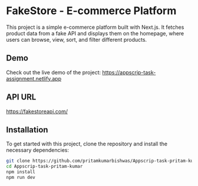 # FakeStore - E-commerce Platform

This project is a simple e-commerce platform built with Next.js. It fetches product data from a fake API and displays them on the homepage, where users can browse, view, sort, and filter different products.

## Demo

Check out the live demo of the project: https://appscrip-task-assignment.netlify.app


## API URL
  https://fakestoreapi.com/

## Installation

To get started with this project, clone the repository and install the necessary dependencies:

```bash
git clone https://github.com/pritamkumarbishwas/Appscrip-task-pritam-kumar.git
cd Appscrip-task-pritam-kumar
npm install
npm run dev
